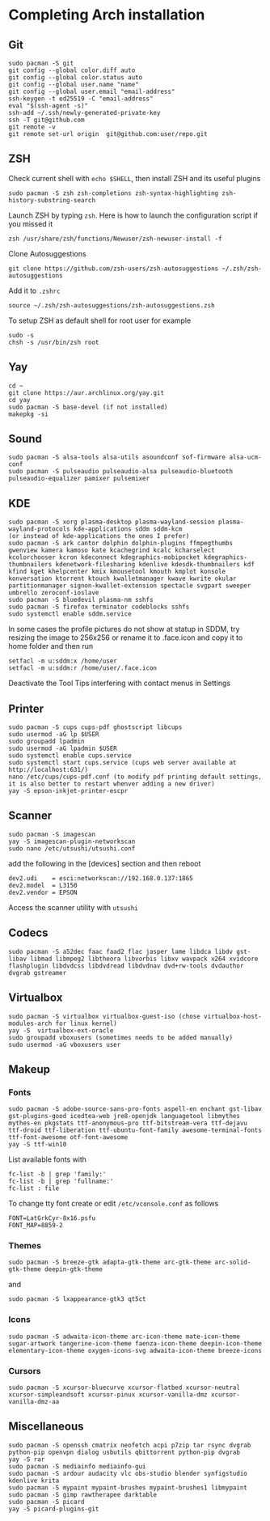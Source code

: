 # Completing Arch installation
## Git
````console
sudo pacman -S git
git config --global color.diff auto
git config --global color.status auto
git config --global user.name "name"
git config --global user.email "email-address"
ssh-keygen -t ed25519 -C "email-address"
eval "$(ssh-agent -s)"
ssh-add ~/.ssh/newly-generated-private-key
ssh -T git@github.com
git remote -v
git remote set-url origin  git@github.com:user/repo.git
````
## ZSH
Check current shell with ``echo $SHELL``, then install ZSH and its useful plugins
````console
sudo pacman -S zsh zsh-completions zsh-syntax-highlighting zsh-history-substring-search
````
Launch ZSH by typing ``zsh``. Here is how to launch the configuration script if you missed it
````console
zsh /usr/share/zsh/functions/Newuser/zsh-newuser-install -f
````
Clone Autosuggestions
````console
git clone https://github.com/zsh-users/zsh-autosuggestions ~/.zsh/zsh-autosuggestions
````
Add it to `.zshrc`
````console
source ~/.zsh/zsh-autosuggestions/zsh-autosuggestions.zsh
````
To setup ZSH as default shell for root user for example
````console
sudo -s
chsh -s /usr/bin/zsh root
````
## Yay
````console
cd ~
git clone https://aur.archlinux.org/yay.git
cd yay
sudo pacman -S base-devel (if not installed)
makepkg -si
````
## Sound
````console
sudo pacman -S alsa-tools alsa-utils asoundconf sof-firmware alsa-ucm-conf
sudo pacman -S pulseaudio pulseaudio-alsa pulseaudio-bluetooth pulseaudio-equalizer pamixer pulsemixer
````
## KDE
````console
sudo pacman -S xorg plasma-desktop plasma-wayland-session plasma-wayland-protocols kde-applications sddm sddm-kcm
(or instead of kde-applications the ones I prefer)
sudo pacman -S ark cantor dolphin dolphin-plugins ffmpegthumbs gwenview kamera kamoso kate kcachegrind kcalc kcharselect kcolorchooser kcron kdeconnect kdegraphics-mobipocket kdegraphics-thumbnailers kdenetwork-filesharing kdenlive kdesdk-thumbnailers kdf kfind kget khelpcenter kmix kmousetool kmouth kmplot konsole konversation ktorrent ktouch kwalletmanager kwave kwrite okular partitionmanager signon-kwallet-extension spectacle svgpart sweeper umbrello zeroconf-ioslave
sudo pacman -S bluedevil plasma-nm sshfs
sudo pacman -S firefox terminator codeblocks sshfs
sudo systemctl enable sddm.service
````
In some cases the profile pictures do not show at statup in SDDM, try resizing the image to 256x256 or rename it to .face.icon and copy it to home folder and then run
````console
setfacl -m u:sddm:x /home/user
setfacl -m u:sddm:r /home/user/.face.icon
````
Deactivate the Tool Tips interfering with contact menus in Settings <Worskapce behaviour><General behaviour>
  
## Printer
````console
sudo pacman -S cups cups-pdf ghostscript libcups
sudo usermod -aG lp $USER
sudo groupadd lpadmin
sudo usermod -aG lpadmin $USER
sudo systemctl enable cups.service
sudo systemctl start cups.service (cups web server available at http://localhost:631/)
nano /etc/cups/cups-pdf.conf (to modify pdf printing default settings, it is also better to restart whenver adding a new driver)
yay -S epson-inkjet-printer-escpr
````
## Scanner
````console
sudo pacman -S imagescan
yay -S imagescan-plugin-networkscan
sudo nano /etc/utsushi/utsushi.conf
````
add the following in the [devices] section and then reboot
````console
dev2.udi    = esci:networkscan://192.168.0.137:1865
dev2.model  = L3150
dev2.vendor = EPSON
````
Access the scanner utility with `utsushi`
## Codecs
````console
sudo pacman -S a52dec faac faad2 flac jasper lame libdca libdv gst-libav libmad libmpeg2 libtheora libvorbis libxv wavpack x264 xvidcore flashplugin libdvdcss libdvdread libdvdnav dvd+rw-tools dvdauthor dvgrab gstreamer
````
## Virtualbox
````console
sudo pacman -S virtualbox virtualbox-guest-iso (chose virtualbox-host-modules-arch for linux kernel)
yay -S  virtualbox-ext-oracle
sudo groupadd vboxusers (sometimes needs to be added manually)
sudo usermod -aG vboxusers user
````
## Makeup
### Fonts
````console
sudo pacman -S adobe-source-sans-pro-fonts aspell-en enchant gst-libav gst-plugins-good icedtea-web jre8-openjdk languagetool libmythes mythes-en pkgstats ttf-anonymous-pro ttf-bitstream-vera ttf-dejavu ttf-droid ttf-liberation ttf-ubuntu-font-family awesome-terminal-fonts ttf-font-awesome otf-font-awesome
yay -S ttf-win10
````
List available fonts with
````console
fc-list -b | grep 'family:'
fc-list -b | grep 'fullname:'
fc-list : file
````
To change tty font create or edit ``/etc/vconsole.conf`` as follows
````console
FONT=LatGrkCyr-8x16.psfu
FONT_MAP=8859-2
````
### Themes
````console
sudo pacman -S breeze-gtk adapta-gtk-theme arc-gtk-theme arc-solid-gtk-theme deepin-gtk-theme
````
and
````console
sudo pacman -S lxappearance-gtk3 qt5ct
````
### Icons
````console
sudo pacman -S adwaita-icon-theme arc-icon-theme mate-icon-theme sugar-artwork tangerine-icon-theme faenza-icon-theme deepin-icon-theme elementary-icon-theme oxygen-icons-svg adwaita-icon-theme breeze-icons
````
### Cursors
````console
sudo pacman -S xcursor-bluecurve xcursor-flatbed xcursor-neutral xcursor-simpleandsoft xcursor-pinux xcursor-vanilla-dmz xcursor-vanilla-dmz-aa
````
## Miscellaneous
````console
sudo pacman -S openssh cmatrix neofetch acpi p7zip tar rsync dvgrab python-pip openvpn dialog usbutils qbittorrent python-pip dvgrab
yay -S rar
sudo pacman -S mediainfo mediainfo-gui
sudo pacman -S ardour audacity vlc obs-studio blender synfigstudio kdenlive krita
sudo pacman -S mypaint mypaint-brushes mypaint-brushes1 libmypaint
sudo pacman -S gimp rawtherapee darktable
sudo pacman -S picard
yay -S picard-plugins-git
````
